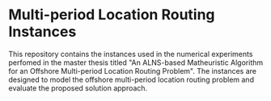 # Multi-period Location Routing Instances
This repository contains the instances used in the numerical experiments perfomed in the master thesis titled "An ALNS-based Matheuristic Algorithm for an Offshore Multi-period Location Routing Problem". The instances are designed to model the offshore multi-period location routing problem and evaluate the proposed solution approach.
